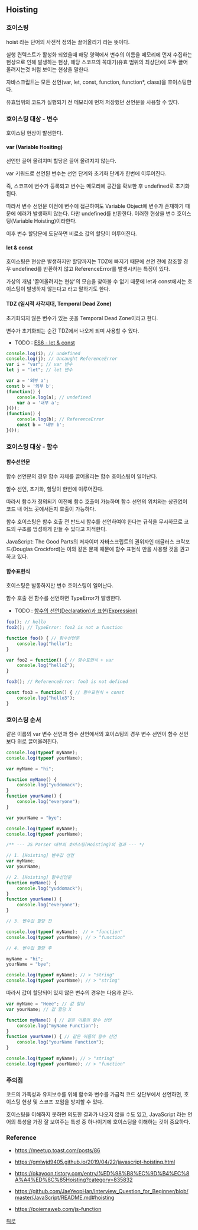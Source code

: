 ## Hoisting

### 호이스팅

hoist 라는 단어의 사전적 정의는 끌어올리기 라는 뜻이다.

실행 컨텍스트가 활성화 되었을때 해당 영역에서 변수의 이름을 메모리에 먼저 수집하는 현상으로 인해 발생하는 현상, 해당 스코프의 꼭대기(유효 범위의 최상단)에 모두 끌어올려지는것 처럼 보이는 현상을 말한다.

자바스크립트는 모든 선언(var, let, const, function, function*, class)을 호이스팅한다.

유효범위의 코드가 실행되기 전 메모리에 먼저 저장했던 선언문을 사용할 수 있다.

### 호이스팅 대상 - 변수

호이스팅 현상이 발생한다.

#### var (Variable Hositing)

선언만 끌어 올려지며 할당은 끌어 올려지지 않는다. 

var 키워드로 선언된 변수는 선언 단계와 초기화 단계가 한번에 이루어진다.

즉, 스코프에 변수가 등록되고 변수는 메모리에 공간을 확보한 후 undefined로 초기화된다.

따라서 변수 선언문 이전에 변수에 접근하여도 Variable Object에 변수가 존재하기 때문에 에러가 발생하지 않는다. 다만 undefined를 반환한다. 이러한 현상을 변수 호이스팅(Variable Hoisting)이라한다.

이후 변수 할당문에 도달하면 비로소 값의 할당이 이루어진다.

#### let & const

호이스팅은 현상은 발생하지만 할당까지는 TDZ에 빠지기 때문에 선언 전에 참조할 경우 undefined를 반환하지 않고 ReferenceError를 발생시키는 특징이 있다.

가상의 개념 '끌어올려지는 현상'의 모습을 찾아볼 수 없기 때문에 let과 const에서는 호이스팅이 발생하지 않는다고 라고 말하기도 한다.

#### TDZ (일시적 사각지대, Temporal Dead Zone)

초기화되지 않은 변수가 있는 곳을 Temporal Dead Zone이라고 한다.

변수가 초기화되는 순간 TDZ에서 나오게 되며 사용할 수 있다.

* TODO : [ES6 - let & const](https://github.com/SeongYongLee/TIL/tree/main/JavaScript/ES6-let-&-const)

```js
console.log(i); // undefined
console.log(j); // Uncaught ReferenceError
var i = "var"; // var 변수 
let j = "let"; // let 변수

var a = '외부 a';
const b = '외부 b';
(function() {
	console.log(a); // undefined
	var a = '내부 a';
}());
(function() {
	console.log(b); // ReferenceError
	const b = '내부 b';
}());
```

### 호이스팅 대상 - 함수

#### 함수선언문

함수 선언문의 경우 함수 자체를 끌어올리는 함수 호이스팅이 일어난다.

함수 선언, 초기화, 할당이 한번에 이루어진다.

따라서 함수가 정의되기 이전에 함수 호출이 가능하며 함수 선언의 위치와는 상관없이 코드 내 어느 곳에서든지 호출이 가능하다.

함수 호이스팅은 함수 호출 전 반드시 함수를 선언하여야 한다는 규칙을 무시하므로 코드의 구조를 엉성하게 만들 수 있다고 지적한다.

JavaScript: The Good Parts의 저자이며 자바스크립트의 권위자인 더글러스 크락포드(Douglas Crockford)는 이와 같은 문제 때문에 함수 표현식 만을 사용할 것을 권고하고 있다.

#### 함수표현식

호이스팅은 발동하지만 변수 호이스팅이 일어난다.

함수 호출 전 함수를 선언하면 TypeError가 발생한다.

* TODO : [함수의 선언(Declaration)과 표현(Expression)](https://github.com/SeongYongLee/TIL/tree/main/JavaScript/함수의-선언(Declaration)과-표현(Expression))

```js
foo(); // hello
foo2(); // TypeError: foo2 is not a function

function foo() { // 함수선언문
    console.log("hello");
}

var foo2 = function() { // 함수표현식 + var
    console.log("hello2");
}

foo3(); // ReferenceError: foo3 is not defined

const foo3 = function() { // 함수표현식 + const
    console.log("hello3");
}
```

### 호이스팅 순서

같은 이름의 var 변수 선언과 함수 선언에서의 호이스팅의 경우 변수 선언이 함수 선언보다 위로 끌어올려진다.

```js
console.log(typeof myName);
console.log(typeof yourName);

var myName = "hi";

function myName() {
    console.log("yuddomack");
}
function yourName() {
    console.log("everyone");
}

var yourName = "bye";

console.log(typeof myName);
console.log(typeof yourName);

/** --- JS Parser 내부의 호이스팅(Hoisting)의 결과 --- */

// 1. [Hoisting] 변수값 선언 
var myName; 
var yourName; 

// 2. [Hoisting] 함수선언문
function myName() {
    console.log("yuddomack");
}
function yourName() {
    console.log("everyone");
}

// 3. 변수값 할당 전

console.log(typeof myName);  // > "function"
console.log(typeof yourName); // > "function"

// 4. 변수값 할당 후

myName = "hi";
yourName = "bye";

console.log(typeof myName); // > "string"
console.log(typeof yourName); // > "string"
```

따라서 값이 할당되어 있지 않은 변수의 경우는 다음과 같다.

```js
var myName = "Heee"; // 값 할당 
var yourName; // 값 할당 X

function myName() { // 같은 이름의 함수 선언
    console.log("myName Function");
}
function yourName() { // 같은 이름의 함수 선언
    console.log("yourName Function");
}

console.log(typeof myName); // > "string"
console.log(typeof yourName); // > "function"
```

### 주의점

코드의 가독성과 유지보수를 위해 함수와 변수를 가급적 코드 상단부에서 선언하면, 호이스팅 현상 및 스코프 꼬임을 방지할 수 있다.  

호이스팅을 이해하지 못하면 의도한 결과가 나오지 않을 수도 있고, JavaScript 라는 언어의 특성을 가장 잘 보여주는 특성 중 하나이기에 호이스팅을 이해하는 것이 중요하다.

### Reference

- https://meetup.toast.com/posts/86

- https://gmlwjd9405.github.io/2019/04/22/javascript-hoisting.html

- https://okayoon.tistory.com/entry/%ED%98%B8%EC%9D%B4%EC%8A%A4%ED%8C%85Hoisting?category=835832

- https://github.com/JaeYeopHan/Interview_Question_for_Beginner/blob/master/JavaScript/README.md#hoisting

- https://poiemaweb.com/js-function

[뒤로](https://github.com/SeongYongLee/TIL/tree/main/FrontEnd)